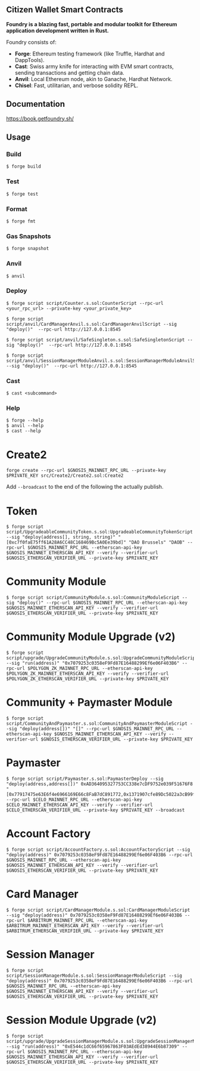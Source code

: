 ## Citizen Wallet Smart Contracts

**Foundry is a blazing fast, portable and modular toolkit for Ethereum application development written in Rust.**

Foundry consists of:

-   **Forge**: Ethereum testing framework (like Truffle, Hardhat and DappTools).
-   **Cast**: Swiss army knife for interacting with EVM smart contracts, sending transactions and getting chain data.
-   **Anvil**: Local Ethereum node, akin to Ganache, Hardhat Network.
-   **Chisel**: Fast, utilitarian, and verbose solidity REPL.

## Documentation

https://book.getfoundry.sh/

## Usage

### Build

```shell
$ forge build
```

### Test

```shell
$ forge test
```

### Format

```shell
$ forge fmt
```

### Gas Snapshots

```shell
$ forge snapshot
```

### Anvil

```shell
$ anvil
```

### Deploy

```shell
$ forge script script/Counter.s.sol:CounterScript --rpc-url <your_rpc_url> --private-key <your_private_key>

$ forge script script/anvil/CardManagerAnvil.s.sol:CardManagerAnvilScript --sig "deploy()"  --rpc-url http://127.0.0.1:8545

$ forge script script/anvil/SafeSingleton.s.sol:SafeSingletonScript --sig "deploy()"  --rpc-url http://127.0.0.1:8545

$ forge script script/anvil/SessionManagerModuleAnvil.s.sol:SessionManagerModuleAnvilScript --sig "deploy()"  --rpc-url http://127.0.0.1:8545
```

### Cast

```shell
$ cast <subcommand>
```

### Help

```shell
$ forge --help
$ anvil --help
$ cast --help
```

# Create2

```shell
forge create --rpc-url $GNOSIS_MAINNET_RPC_URL --private-key $PRIVATE_KEY src/Create2/Create2.sol:Create2
```

Add `--broadcast` to the end of the following the actually publish.

# Token
```shell
$ forge script script/UpgradeableCommunityToken.s.sol:UpgradeableCommunityTokenScript --sig "deploy(address[], string, string)" "[0xc7f0faE75ff61A28A6CC48C168469Bc5A0Ee39bd]" "DAO Brussels" "DAOB" --rpc-url $GNOSIS_MAINNET_RPC_URL --etherscan-api-key $GNOSIS_MAINNET_ETHERSCAN_API_KEY --verify --verifier-url $GNOSIS_ETHERSCAN_VERIFIER_URL --private-key $PRIVATE_KEY 
```

# Community Module
```shell
$ forge script script/CommunityModule.s.sol:CommunityModuleScript --sig "deploy()" --rpc-url $GNOSIS_MAINNET_RPC_URL --etherscan-api-key $GNOSIS_MAINNET_ETHERSCAN_API_KEY --verify --verifier-url $GNOSIS_ETHERSCAN_VERIFIER_URL --private-key $PRIVATE_KEY 
```

# Community Module Upgrade (v2)
```shell
$ forge script script/upgrade/UpgradeCommunityModule.s.sol:UpgradeCommunityModuleScript --sig "run(address)" "0x7079253c0358eF9Fd87E16488299Ef6e06F403B6" --rpc-url $POLYGON_ZK_MAINNET_RPC_URL --etherscan-api-key $POLYGON_ZK_MAINNET_ETHERSCAN_API_KEY --verify --verifier-url $POLYGON_ZK_ETHERSCAN_VERIFIER_URL --private-key $PRIVATE_KEY 
```

# Community + Paymaster Module
```shell
$ forge script script/CommunityAndPaymaster.s.sol:CommunityAndPaymasterModuleScript --sig "deploy(address[])" "[]" --rpc-url $GNOSIS_MAINNET_RPC_URL --etherscan-api-key $GNOSIS_MAINNET_ETHERSCAN_API_KEY --verify --verifier-url $GNOSIS_ETHERSCAN_VERIFIER_URL --private-key $PRIVATE_KEY 
```

# Paymaster
```shell
$ forge script script/Paymaster.s.sol:PaymasterDeploy --sig "deploy(address,address[])" 0xAD364095327753CC338e7cDF9752e039F51676F8 "[0x77917475e63E6f4e6966169E66c8FaB7dC891772,0x1371907cfe89Dc5022a3cB99ffBc4d7430f760cE,0xBA861e2DABd8316cf11Ae7CdA101d110CF581f28]" --rpc-url $CELO_MAINNET_RPC_URL --etherscan-api-key $CELO_MAINNET_ETHERSCAN_API_KEY --verify --verifier-url $CELO_ETHERSCAN_VERIFIER_URL --private-key $PRIVATE_KEY --broadcast
```

# Account Factory
```shell
$ forge script script/AccountFactory.s.sol:AccountFactoryScript --sig "deploy(address)" 0x7079253c0358eF9Fd87E16488299Ef6e06F403B6 --rpc-url $GNOSIS_MAINNET_RPC_URL --etherscan-api-key $GNOSIS_MAINNET_ETHERSCAN_API_KEY --verify --verifier-url $GNOSIS_ETHERSCAN_VERIFIER_URL --private-key $PRIVATE_KEY 
```

# Card Manager
```shell
$ forge script script/CardManagerModule.s.sol:CardManagerModuleScript --sig "deploy(address)" 0x7079253c0358eF9Fd87E16488299Ef6e06F403B6 --rpc-url $ARBITRUM_MAINNET_RPC_URL --etherscan-api-key $ARBITRUM_MAINNET_ETHERSCAN_API_KEY --verify --verifier-url $ARBITRUM_ETHERSCAN_VERIFIER_URL --private-key $PRIVATE_KEY 
```

# Session Manager
```shell
$ forge script script/SessionManagerModule.s.sol:SessionManagerModuleScript --sig "deploy(address)" 0x7079253c0358eF9Fd87E16488299Ef6e06F403B6 --rpc-url $GNOSIS_MAINNET_RPC_URL --etherscan-api-key $GNOSIS_MAINNET_ETHERSCAN_API_KEY --verify --verifier-url $GNOSIS_ETHERSCAN_VERIFIER_URL --private-key $PRIVATE_KEY 
```

# Session Module Upgrade (v2)
```shell
$ forge script script/upgrade/UpgradeSessionManagerModule.s.sol:UpgradeSessionManagerModuleScript --sig "run(address)" "0xE544c1dC66f65967863F03AEdEd38944E6b87309" --rpc-url $GNOSIS_MAINNET_RPC_URL --etherscan-api-key $GNOSIS_MAINNET_ETHERSCAN_API_KEY --verify --verifier-url $GNOSIS_ETHERSCAN_VERIFIER_URL --private-key $PRIVATE_KEY 
```